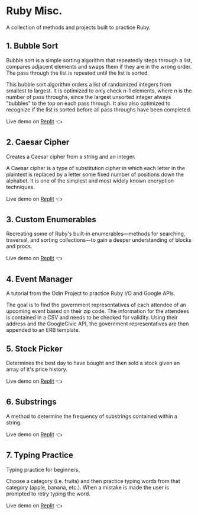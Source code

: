 # Ruby Misc.

A collection of methods and projects built to practice Ruby.

## 1. Bubble Sort

Bubble sort is a simple sorting algorithm that repeatedly steps through a list, compares adjacent elements and swaps them if they are in the wrong order. The pass through the list is repeated until the list is sorted.

This bubble sort algorithm orders a list of randomized integers from smallest to largest. It is optimized to only check n-1 elements, where n is the number of pass throughs, since the largest unsorted integer always "bubbles" to the top on each pass through. It also also optimized to recognize if the list is sorted before all pass throughs have been completed.

Live demo on [Replit](https://replit.com/@gregolive/Bubble-Sort) 👈

## 2. Caesar Cipher

Creates a Caesar cipher from a string and an integer.

A Caesar cipher is a type of substitution cipher in which each letter in the plaintext is replaced by a letter some fixed number of positions down the alphabet. It is one of the simplest and most widely known encryption techniques.

Live demo on [Replit](https://replit.com/@gregolive/Caesar-Cipher) 👈

## 3. Custom Enumerables

Recreating some of Ruby's built-in enumerables—methods for searching, traversal, and sorting collections—to gain a deeper understanding of blocks and procs.

Live demo on [Replit](https://replit.com/@gregolive/Custom-Enumerables) 👈

## 4. Event Manager

A tutorial from the Odin Project to practice Ruby I/O and Google APIs.

The goal is to find the government representatives of each attendee of an upcoming event based on their zip code. The information for the attendees is contained in a CSV and needs to be checked for validity. Using their address and the GoogleCivic API, the government representatives are then appended to an ERB template.

## 5. Stock Picker

Determines the best day to have bought and then sold a stock given an array of it's price history.

Live demo on [Replit](https://replit.com/@gregolive/Stock-Picker) 👈

## 6. Substrings

A method to determine the frequency of substrings contained within a string.

Live demo on [Replit](https://replit.com/@gregolive/Substrings) 👈

## 7. Typing Practice

Typing practice for beginners.

Choose a category (i.e. fruits) and then practice typing words from that category (apple, banana, etc.). When a mistake is made the user is prompted to retry typing the word.

Live demo on [Replit](https://replit.com/@gregolive/Typing-Practice) 👈